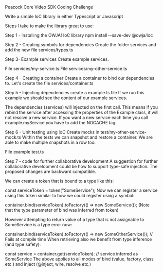 Peacock Core Video SDK Coding Challenge

Write a simple IoC library in either Typescript or Javascript

Steps I take to make the library great to use:

Step 1 - Installing the OWJA! IoC library
npm install --save-dev @owja/ioc

Step 2 - Creating symbols for dependencies
Create the folder services and add the new file services/types.ts

Step 3- Example services
Create example services.

File services/my-service.ts
File services/my-other-service.ts

Step 4 - Creating a container
Create a container to bind our dependencies to. Let's create the file services/container.ts

Step 5 - Injecting dependencies
create a example.ts file
If we run this example we should see the content of our example services.

The dependencies (services) will injected on the first call. This means if you rebind the service after accessing the properties of the Example class, it will not resolve a new service. If you want a new service each time you call example.myService you have to add the NOCACHE tag.

Step 6 - Unit testing using IoC
Create mocks in test/my-other-service-mock.ts
Within the tests we can snapshot and restore a container. We are able to make multiple snapshots in a row too.

File example.test.ts

Step 7 - code for further collaborative development
A suggestion for further collaborative development could be how to support type-safe injection. The proposed changes are backward compatible.

We can create a token that is bound to a type like this:

const serviceToken = token<SomeService>("SomeService");
Now we can register a service using this token similar to how we could register using a symbol:

container.bind(serviceToken).toFactory(() => new SomeService());
(Note that the type parameter of bind was inferred from token)

However attempting to return value of a type that is not assignable to SomeService is a type error now:

container.bind(serviceToken).toFactory(() => new SomeOtherService()); // Fails at compile time
When retrieving also we benefit from type inference (and type safety):

const service = container.get(serviceToken); // service inferred as SomeService
The above applies to all modes of bind (value, factory, class etc.) and inject (@inject, wire, resolve etc.)
